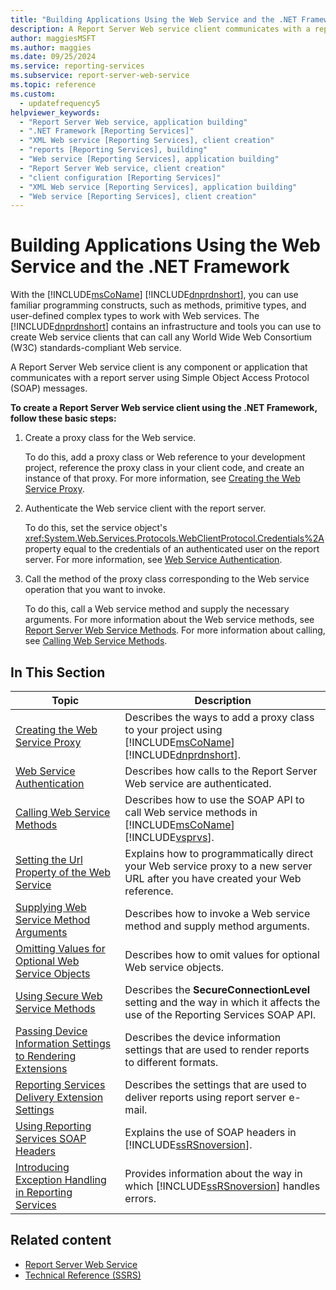```yaml
---
title: "Building Applications Using the Web Service and the .NET Framework"
description: A Report Server Web service client communicates with a report server by SOAP. Use the .NET Framework to create Web service clients to work with any Web service.
author: maggiesMSFT
ms.author: maggies
ms.date: 09/25/2024
ms.service: reporting-services
ms.subservice: report-server-web-service
ms.topic: reference
ms.custom:
  - updatefrequency5
helpviewer_keywords:
  - "Report Server Web service, application building"
  - ".NET Framework [Reporting Services]"
  - "XML Web service [Reporting Services], client creation"
  - "reports [Reporting Services], building"
  - "Web service [Reporting Services], application building"
  - "Report Server Web service, client creation"
  - "client configuration [Reporting Services]"
  - "XML Web service [Reporting Services], application building"
  - "Web service [Reporting Services], client creation"
---
```

# Building Applications Using the Web Service and the .NET Framework
  With the [!INCLUDE[msCoName](../../../includes/msconame-md.md)] [!INCLUDE[dnprdnshort](../../../includes/dnprdnshort-md.md)], you can use familiar programming constructs, such as methods, primitive types, and user-defined complex types to work with Web services. The [!INCLUDE[dnprdnshort](../../../includes/dnprdnshort-md.md)] contains an infrastructure and tools you can use to create Web service clients that can call any World Wide Web Consortium (W3C) standards-compliant Web service.  
  
 A Report Server Web service client is any component or application that communicates with a report server using Simple Object Access Protocol (SOAP) messages.  
  
 **To create a Report Server Web service client using the .NET Framework, follow these basic steps:**  
  
1.  Create a proxy class for the Web service.  
  
     To do this, add a proxy class or Web reference to your development project, reference the proxy class in your client code, and create an instance of that proxy. For more information, see [Creating the Web Service Proxy](../../../reporting-services/report-server-web-service/net-framework/creating-the-web-service-proxy.md).  
  
2.  Authenticate the Web service client with the report server.  
  
     To do this, set the service object's <xref:System.Web.Services.Protocols.WebClientProtocol.Credentials%2A> property equal to the credentials of an authenticated user on the report server. For more information, see [Web Service Authentication](../../../reporting-services/report-server-web-service/net-framework/web-service-authentication.md).  
  
3.  Call the method of the proxy class corresponding to the Web service operation that you want to invoke.  
  
     To do this, call a Web service method and supply the necessary arguments. For more information about the Web service methods, see [Report Server Web Service Methods](../../../reporting-services/report-server-web-service/methods/report-server-web-service-methods.md). For more information about calling, see [Calling Web Service Methods](../../../reporting-services/report-server-web-service/net-framework/calling-web-service-methods.md).  
  
## In This Section  
  
|Topic|Description|  
|-----------|-----------------|  
|[Creating the Web Service Proxy](../../../reporting-services/report-server-web-service/net-framework/creating-the-web-service-proxy.md)|Describes the ways to add a proxy class to your project using [!INCLUDE[msCoName](../../../includes/msconame-md.md)] [!INCLUDE[dnprdnshort](../../../includes/dnprdnshort-md.md)].|  
|[Web Service Authentication](../../../reporting-services/report-server-web-service/net-framework/web-service-authentication.md)|Describes how calls to the Report Server Web service are authenticated.|  
|[Calling Web Service Methods](../../../reporting-services/report-server-web-service/net-framework/calling-web-service-methods.md)|Describes how to use the SOAP API to call Web service methods in [!INCLUDE[msCoName](../../../includes/msconame-md.md)] [!INCLUDE[vsprvs](../../../includes/vsprvs-md.md)].|  
|[Setting the Url Property of the Web Service](../../../reporting-services/report-server-web-service/net-framework/setting-the-url-property-of-the-web-service.md)|Explains how to programmatically direct your Web service proxy to a new server URL after you have created your Web reference.|  
|[Supplying Web Service Method Arguments](../../../reporting-services/report-server-web-service/net-framework/supplying-web-service-method-arguments.md)|Describes how to invoke a Web service method and supply method arguments.|  
|[Omitting Values for Optional Web Service Objects](../../../reporting-services/report-server-web-service/net-framework/omitting-values-for-optional-web-service-objects.md)|Describes how to omit values for optional Web service objects.|  
|[Using Secure Web Service Methods](../../../reporting-services/report-server-web-service/net-framework/using-secure-web-service-methods.md)|Describes the **SecureConnectionLevel** setting and the way in which it affects the use of the Reporting Services SOAP API.|  
|[Passing Device Information Settings to Rendering Extensions](../../../reporting-services/report-server-web-service/net-framework/passing-device-information-settings-to-rendering-extensions.md)|Describes the device information settings that are used to render reports to different formats.|  
|[Reporting Services Delivery Extension Settings](../../../reporting-services/report-server-web-service/net-framework/reporting-services-delivery-extension-settings.md)|Describes the settings that are used to deliver reports using report server e-mail.|  
|[Using Reporting Services SOAP Headers](../../../reporting-services/report-server-web-service-net-framework-soap-headers/using-reporting-services-soap-headers.md)|Explains the use of SOAP headers in [!INCLUDE[ssRSnoversion](../../../includes/ssrsnoversion-md.md)].|  
|[Introducing Exception Handling in Reporting Services](../../../reporting-services/report-server-web-service-net-framework-exception-handling/introducing-exception-handling-in-reporting-services.md)|Provides information about the way in which [!INCLUDE[ssRSnoversion](../../../includes/ssrsnoversion-md.md)] handles errors.|  
  
## Related content

- [Report Server Web Service](../../../reporting-services/report-server-web-service/report-server-web-service.md)
- [Technical Reference &#40;SSRS&#41;](../../../reporting-services/technical-reference-ssrs.md)
